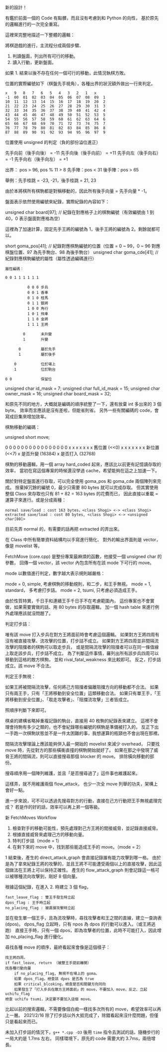 新的設計！

有鑑於前面一個的 Code 有點髒，而且沒有考慮到和 Python 的向性，
基於原先的邏輯進行的一次完全重寫。

這裡來完整地描述一下整體的邏輯：

將棋遊戲的進行，主流程分成兩個步驟、

1.	判讀盤面，列出所有可行的移動。
2.	讀入行動，更新盤面。

如果 1. 結束以後不存在任何一個可行的移動，此情況執棋方敗。

位置的實際編號如下（棋盤先手視角），各種出界的狀況額外做出一行來判定。

	x	9	8	7	6	5	4	3	2	1	x
	-1	00	01	02	03	04	05	06	07	08	09	1
	10	11	12	13	14	15	16	17	18	19	20	2
	21	22	23	24	25	26	27	28	29	30	31	3
	32	33	34	35	36	37	38	39	40	41	42	4
	43	44	45	46	47	48	49	50	51	52	53	5
	54	55	56	57	58	59	60	61	62	63	64	6
	65	66	67	68	69	70	71	72	73	74	75	7
	76	77	78	79	80	81	82	83	84	85	86	8
	87	88	89	90	91	92	93	94	95	96	97	9

位置使用 unsigned 的判定（負的部份溢位進正）

先手向前（後手向後） = -11
先手向後（後手向前） = +11
先手向左（後手向右） = -1
先手向右（後手向左） = +1

出界： pos > 96, pos % 11 > 8
先手陣：pos < 31
後手陣：pos > 65

舉例：先手桂跳 = -23, -21，後手桂跳 = 21, 23

由於本將棋所有棋駒都是對稱移動的，因此所有後手向量 = 先手向量 * -1。 

盤面表示依然使用編號來紀錄，實際紀錄的內容如下：

unsigned char board[97];		// 紀錄在對應格子上的棋駒編號（有效編號由 1 到 40，0 表示盤面對應格為空）

這裡為了加速計算，固定先手王將的編號為 1，後手王將的編號為 2。剩餘就都可以。

short goma_pos[41];				// 紀錄對應棋駒編號的位置（位置 = 0 ~ 99，0 ~ 96 對應棋盤位置、97 為先手駒台、98 為後手駒台）
unsigned char goma_cde[41];		// 紀錄對應棋駒編號的屬性（屬性透過編碼進行）

	屬性編碼：

	0 0 1 1 1 1 1 1

			  0 0 0 步兵
			  0 0 1 香車
			  0 1 0 桂馬
			  0 1 1 銀將
			  1 0 0 角行
			  1 0 1 飛車
			  1 1 0 金將
			  1 1 1 王將

			0 		未升變
			1		升變

		  0			屬於先手
		  1			屬於後手

		0			位於場上
		1			位於駒台

	0 0				保留位

unsigned char id_mask = 7;
unsigned char full_id_mask = 15;
unsigned char owner_mask = 16;
unsigned char board_mask = 32;

和原先不同的地方，大概就是編碼的順序統整了一下，還有放棄 int 多出來的 3 個 byte。
效率而言應該是沒有差啦，但能省則省。
另外一些有關編碼的 code，會寫成巨集來增加效率。

棋駒移動的編碼：

unsigned short move;

0 0 0 0 0 0 0 0 0 0 0 0 0 0 0 0
                  x x x x x x x		舊位置	(<<0)
    x x x x x x x 					新位置	(<<7)
  x									是否升變	(16384)
x									是否打入	(32768)


棋駒的移動邏輯，用一個 array hard_coded 起來，應該比以前更有記憶讀存取的效率，
當初在寫這個專案的時候還沒學過 cache，希望能夠在這之上加速一下。

關於對特定盤面進行存取，可以完全使用 goma_pos 和 goma_cde 兩個陣列來完成。
捨棄掉冗餘的編號 0，最少只需要 80 bytes 就可以完成存取。
但其實使用整個 Class 來存取也只有 81 + 82 = 163 bytes 的花費而已，
因此直接以重載 = 運算子來進行。或是分成兩種：

	normal save/load : cost 163 bytes，<class Shogi> <-> <class Shogi>
	extracted save/load : cost 80 bytes, <class Shogi> <-> <unsigned char[80]> 

目前先弄 normal 的，有需要的話再把 extracted 的弄出來。

在 Class 中所有簡單資料結構均以手寫進行簡化、
對外的輸出界面則是 vector，像是 movelist 等。


FetchMove (core.cpp) 是整份專案最麻煩的函數，他接受一個 unsigned char 的參數，
回傳一個 vector，該 vector 內包含所有在該 mode 下可行的 move。

mode 以數值進行判定，數字越大表示規則越嚴格：

mode = 0, simple, 		考慮棋駒的移動規則，和二步，和王手無視。
mode = 1, standard，		多考慮打步詰。
mode = 2, tsumi,		只考慮必須造成王手。

由於性質特異，千日手和連續王手千日手不在考慮範圍內，
這份專案也不會實做，如果需要實做的話、用 80 bytes 的存取邏輯，
加一個 hash table 來進行例外處理應該就沒問題了。


判定打步詰：

唯有該 move 打入步兵在對方王將面前時會考慮這個邏輯。
如果對方王將四周有沒有被直接攻擊、流攻擊的位置，打步詰不成立。
如果對方王將四周並非間隔流攻擊的阻擋者的棋駒可以取走步兵，
或是間隔流攻擊的阻擋者可以在同一條值線上取走該步兵，打步詰不成立。
為了判斷這件事情，羅列出所有該步兵四周可以移動到這格的敵方棋駒，
並和 rival_fatal_weakness 來比較即可。
反之，打步詰成立。該 move 不合法。

判定王手無視：

如果王將被間隔流攻擊，任何將己方阻擋者偏離阻擋方向的移動都不合法。
如果只有兩王手，只有「王將移動到安全位置」這類移動合法。
如果只有單王手，「王將移動到安全位置」、「取走攻擊者」、「阻擋流攻擊」三者皆成立。

照順序判斷下來即可。

棋桌的建構省略掉重複記錄的駒台，直接用 40 枚駒的紀錄表來建立。
這裡不會理會持駒有多少之類的，也不會紀錄哪些編號的棋駒是準備被打入的，
反正下出一手跑一次棋駒狀態並不是一件太困難的事，我想運算的瓶頸也不會出現在那裡。

間隔流攻擊理論上應該能夠併入最一開始的 movelist 來減少 overhead，
只要找 move 時，先從對方的那些橫衝直撞的棋駒開始就好了。
如果在那之中發現了威脅王將的間隔流，則可以直接搜尋那個 blocker 的 move。
排除橫向移動的部份。

搜尋順序用一個陣列維護，並且「是否搜尋過了」這件事也維護起來。

這樣弄，就不用維護兩個 flow_attack，
也少一次全 move 列舉的功夫，架構上會好一點。

進一步來說，可不可以透過先搜尋對方的行動，直接在己方行動把王手無視處理完成？
若是作的好的話，效率可以再上昇一個等級。

新 FetchMoves Workflow

1.	檢查對手的移動可能性，預先處理對己方王將的間接威脅，並記錄直接威脅。
2.	根據直接威脅來處理己方的移動向量。
3.	特判打步詰（mode = 1）
4.	在剩下來的 move 中，找到那些能造成王手的 move。（mode = 2）



1 結束後，產生的 direct_attack_graph 會直接記錄誰有能力攻擊到哪一格。
由於是為了拿來紀錄王將的攻擊的，並且王將不可能遭受兩個以上的直接攻擊，因此這個做法在王將上可以保持正確性。
產生的 flow_attack_graph 則會記錄這一格可以被哪種流向攻擊到，剛好 8 個向量。

根據這個紀錄，在進入 2. 時建立 3 個 flag，

	fast_leave_flag : 雙王手發生時立起
	dpos_flag : 王手時立起
	no_placing_flag : 被直接攻擊時立起

並在發生單一個王手，且為流攻擊時，尋找攻擊者和王之間的直線，建立一查詢表(dpos)。
dpos_flag 立起時，只有 npos 為 dpos 的行動可以進入。（或王將逃跑）
直接王手時，只有一個 dpos，即為攻擊者的位置，此時不可能打入，因此增加 no_placing_flag 進行優化。

尋找各種 move 的順序，最終看起來會像是這個樣子：

	找王將四周。
	if fast_leave, return （被雙王手提前離開）
	找各種行動向量
		if no_placing_flag, 無視不在場上的 goma。
		如果 dpos_flag，檢查該 dpos 是否為 true
		如果 critical_blcoking，檢查是否和關鍵方向同向
		如果發生了「打入步兵在敵方王將面前」的 move，不要加入 move，反之、立起 uchifu_flag
	檢查 uchifu tsumi，決定要不要加入這個 move。

比起以前的搜索邏輯，不需要像個白痴一樣找多次所有的 move，希望效率可以再上一層。
2021/2/16 除了打步詰以外大抵完成了，除錯看起來沒什麼問題，但僅只是看起來而已。

未加入打步詰的情況下，`g++ *.cpp -O3` 後用 `time` 指令去測試的話，隨機步行的一局大約是 1.7ms 左右，
同樣環境下，原先的 code 需要大約 3.7ms，兩倍增長。
